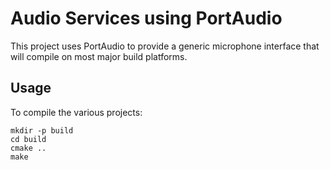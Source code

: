 # Audio Services using PortAudio

This project uses PortAudio to provide a generic microphone interface that will
compile on most major build platforms.

## Usage

To compile the various projects:

```
mkdir -p build
cd build
cmake ..
make
```
